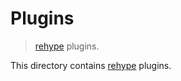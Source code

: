 <!--

@license Apache-2.0

Copyright (c) 2018 The Stdlib Authors.

Licensed under the Apache License, Version 2.0 (the "License");
you may not use this file except in compliance with the License.
You may obtain a copy of the License at

   http://www.apache.org/licenses/LICENSE-2.0

Unless required by applicable law or agreed to in writing, software
distributed under the License is distributed on an "AS IS" BASIS,
WITHOUT WARRANTIES OR CONDITIONS OF ANY KIND, either express or implied.
See the License for the specific language governing permissions and
limitations under the License.

-->

# Plugins

> [rehype][rehype] plugins.

<!-- Section to include introductory text. Make sure to keep an empty line after the intro `section` element and another before the `/section` close. -->

<section class="intro">

This directory contains [rehype][rehype] plugins.

</section>

<!-- /.intro -->

<!-- Section for all links. Make sure to keep an empty line after the `section` element and another before the `/section` close. -->

<section class="links">

[rehype]: https://github.com/wooorm/rehype

</section>

<!-- /.links -->
